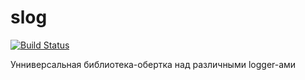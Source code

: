 # slog

[![Build Status](https://ci.corout.in/api/badges/golibs/slog/status.svg)](https://ci.corout.in/golibs/slog)

Унниверсальная библиотека-обертка над различными logger-ами